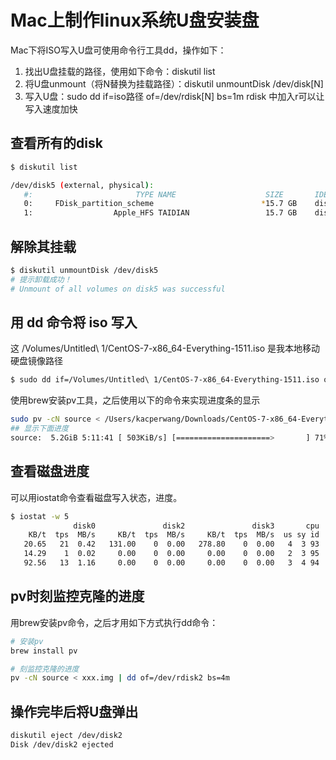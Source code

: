 Mac上制作linux系统U盘安装盘
===

Mac下将ISO写入U盘可使用命令行工具dd，操作如下：

1. 找出U盘挂载的路径，使用如下命令：diskutil list
2. 将U盘unmount（将N替换为挂载路径）：diskutil unmountDisk /dev/disk[N]
3. 写入U盘：sudo dd if=iso路径 of=/dev/rdisk[N] bs=1m  rdisk 中加入r可以让写入速度加快


## 查看所有的disk

```bash
$ diskutil list
```

```bash
/dev/disk5 (external, physical):
   #:                       TYPE NAME                    SIZE       IDENTIFIER
   0:     FDisk_partition_scheme                        *15.7 GB    disk5
   1:                  Apple_HFS TAIDIAN                 15.7 GB    disk5s1
```

## 解除其挂载

```bash
$ diskutil unmountDisk /dev/disk5
# 提示卸载成功！
# Unmount of all volumes on disk5 was successful
```

## 用 dd 命令将 iso 写入

这 /Volumes/Untitled\ 1/CentOS-7-x86_64-Everything-1511.iso 是我本地移动硬盘镜像路径

```bash
$ sudo dd if=/Volumes/Untitled\ 1/CentOS-7-x86_64-Everything-1511.iso of=/dev/disk5 bs=1m
```

使用brew安装pv工具，之后使用以下的命令来实现进度条的显示

```bash
sudo pv -cN source < /Users/kacperwang/Downloads/CentOS-7-x86_64-Everything-1511.iso | sudo dd of=/dev/disk2 bs=4m
## 显示下面进度
source:  5.2GiB 5:11:41 [ 503KiB/s] [=====================>       ] 71% ETA 2:01:56
```

## 查看磁盘进度

可以用iostat命令查看磁盘写入状态，进度。

```bash
$ iostat -w 5
              disk0               disk2               disk3       cpu    load average
    KB/t  tps  MB/s     KB/t  tps  MB/s     KB/t  tps  MB/s  us sy id   1m   5m   15m
   20.65   21  0.42   131.00    0  0.00   278.80    0  0.00   4  3 93  2.31 2.05 2.02
   14.29    1  0.02     0.00    0  0.00     0.00    0  0.00   2  3 95  2.45 2.08 2.03
   92.56   13  1.16     0.00    0  0.00     0.00    0  0.00   3  4 94  2.33 2.06 2.02
```

## pv时刻监控克隆的进度

用brew安装pv命令，之后才用如下方式执行dd命令：​

```bash
# 安装pv
brew install pv

# 刻监控克隆的进度
pv -cN source < xxx.img | dd of=/dev/rdisk2 bs=4m​
```

## 操作完毕后将U盘弹出

```bash
diskutil eject /dev/disk2
Disk /dev/disk2 ejected
```